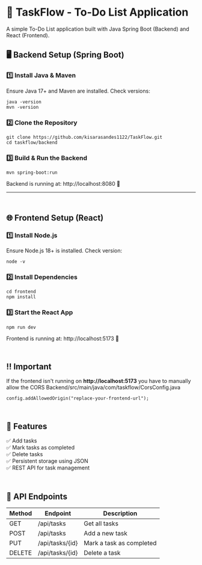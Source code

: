 # **📌 TaskFlow - To-Do List Application**
A simple To-Do List application built with Java Spring Boot (Backend) and React (Frontend).

## 🖥️ Backend Setup (Spring Boot)

### 1️⃣ Install Java & Maven
Ensure Java 17+ and Maven are installed. Check versions:

```
java -version
mvn -version
```

### 2️⃣ Clone the Repository

```
git clone https://github.com/kisarasandes1122/TaskFlow.git
cd taskflow/backend
```

### 3️⃣ Build & Run the Backend

```
mvn spring-boot:run
```
Backend is running at: http://localhost:8080 🚀 <br />

*** 

##  <br />🌐 Frontend Setup (React)
### 1️⃣ Install Node.js

Ensure Node.js 18+ is installed. Check version:
```
node -v
````

### 2️⃣ Install Dependencies
```
cd frontend
npm install
```

### 3️⃣ Start the React App
```
npm run dev
```
Frontend is running at: http://localhost:5173 🎨

##  <br />‼ Important

If the frontend isn't running on **http://localhost:5173** you have to manually allow the CORS Backend/src/main/java/com/taskflow/CorsConfig.java 
```
config.addAllowedOrigin("replace-your-frontend-url");
```


## <br />🚀 Features

✅ Add tasks <br />✅ Mark tasks as completed <br />✅ Delete tasks <br />✅ Persistent storage using JSON <br />✅ REST API for task management


## <br />📡 API Endpoints

| Method | Endpoint | Description |
| ------- | ------- | ------- |
| GET | /api/tasks | Get all tasks |
| POST | /api/tasks | Add a new task |
| PUT | /api/tasks/{id} | Mark a task as completed |
| DELETE | /api/tasks/{id} | Delete a task |
